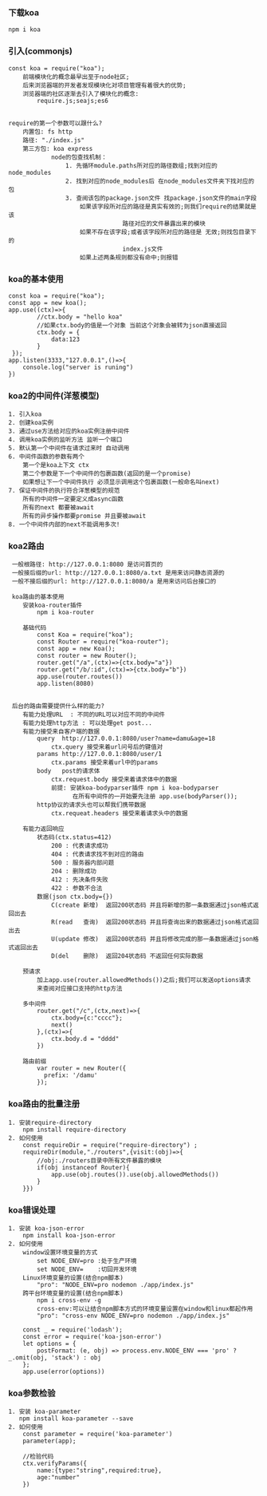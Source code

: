### 下载koa
    npm i koa

### 引入(commonjs)
    const koa = require("koa");
        前端模块化的概念最早出至于node社区;
        后来浏览器端的开发者发现模块化对项目管理有着很大的优势;
        浏览器端的社区逐渐去引入了模块化的概念:
            require.js;seajs;es6


    require的第一个参数可以跟什么?
        内置包: fs http
        路径: "./index.js"
        第三方包: koa express
                node的包查找机制：
                    1. 先循环module.paths所对应的路径数组;找到对应的node_modules
                    2. 找到对应的node_modules后 在node_modules文件夹下找对应的包
                    3. 查阅该包的package.json文件 找package.json文件的main字段
                        如果该字段所对应的路径是真实有效的;则我们require的结果就是该
                                    路径对应的文件暴露出来的模块
                        如果不存在该字段;或者该字段所对应的路径是 无效;则找包目录下的
                                    index.js文件
                        如果上述两条规则都没有命中;则报错

### koa的基本使用
    const koa = require("koa");
    const app = new koa();
    app.use((ctx)=>{
            //ctx.body = "hello koa"
            //如果ctx.body的值是一个对象 当前这个对象会被转为json直接返回
            ctx.body = {
                data:123
            }
     });
    app.listen(3333,"127.0.0.1",()=>{
        console.log("server is runing")
    })


### koa2的中间件(洋葱模型)
    1. 引入koa
    2. 创建koa实例
    3. 通过use方法给对应的koa实例注册中间件
    4. 调用koa实例的监听方法 监听一个端口
    5. 默认第一个中间件在请求过来时 自动调用
    6. 中间件函数的参数有两个
        第一个是koa上下文 ctx
        第二个参数是下一个中间件的包裹函数(返回的是一个promise)
        如果想让下一个中间件执行 必须显示调用这个包裹函数(一般命名叫next)
    7. 保证中间件的执行符合洋葱模型的规范
        所有的中间件一定要定义成async函数
        所有的next 都要被await
        所有的异步操作都要promise 并且要被await
    8. 一个中间件内部的next不能调用多次!

###  koa2路由
     一般根路径: http://127.0.0.1:8080 是访问首页的
     一般接后缀的url: http://127.0.0.1:8080/a.txt 是用来访问静态资源的
     一般不接后缀的url: http://127.0.0.1:8080/a 是用来访问后台接口的

     koa路由的基本使用
        安装koa-router插件
            npm i koa-router

        基础代码
            const Koa = require("koa");
            const Router = require("koa-router");
            const app = new Koa();
            const router = new Router();
            router.get("/a",(ctx)=>{ctx.body="a"})
            router.get("/b/:id",(ctx)=>{ctx.body="b"})
            app.use(router.routes())
            app.listen(8080)


     后台的路由需要提供什么样的能力?
        有能力处理URL  : 不同的URL可以对应不同的中间件
        有能力处理http方法 : 可以处理get post...
        有能力接受来自客户端的数据
            query  http://127.0.0.1:8080/user?name=damu&age=18
                ctx.query 接受来着url问号后的键值对
            params http://127.0.0.1:8080/user/1
                ctx.params 接受来着url中的params
            body   post的请求体
                ctx.request.body 接受来着请求体中的数据
                前提: 安装koa-bodyparser插件 npm i koa-bodyparser
                      在所有中间件的一开始要先注册 app.use(bodyParser());
            http协议的请求头也可以帮我们携带数据
                ctx.requeat.headers 接受来着请求头中的数据

        有能力返回响应
            状态码(ctx.status=412)
                200 : 代表请求成功
                404 : 代表请求找不到对应的路由
                500 : 服务器内部问题
                204 : 删除成功
                412 : 先决条件失败
                422 : 参数不合法
            数据(json ctx.body={})
                C(create 新增)  返回200状态码 并且将新增的那一条数据通过json格式返回出去
                R(read   查询)  返回200状态码 并且将查询出来的数据通过json格式返回出去
                U(update 修改)  返回200状态码 并且将修改完成的那一条数据通过json格式返回出去
                D(del    删除)  返回204状态码 不返回任何实际数据

        预请求
            加上app.use(router.allowedMethods())之后;我们可以发送options请求
            来查阅对应接口支持的http方法

        多中间件
            router.get("/c",(ctx,next)=>{
                ctx.body={c:"cccc"};
                next()
            },(ctx)=>{
                ctx.body.d = "dddd"
            })

        路由前缀
            var router = new Router({
              prefix: '/damu'
            });


### koa路由的批量注册
    1. 安装require-directory
        npm install require-directory
    2. 如何使用
        const requireDir = require("require-directory") ;
        requireDir(module,"./routers",{visit:(obj)=>{
            //obj:./routers目录中所有文件暴露的模块
            if(obj instanceof Router){
                app.use(obj.routes()).use(obj.allowedMethods())
            }
        }})


### koa错误处理
    1. 安装 koa-json-error
        npm install koa-json-error
    2. 如何使用
        window设置环境变量的方式
            set NODE_ENV=pro :处于生产环境
            set NODE_ENV=    :切回开发环境
        Linux环境变量的设置(结合npm脚本)
            "pro": "NODE_ENV=pro nodemon ./app/index.js"
        跨平台环境变量的设置(结合npm脚本)
            npm i cross-env -g
            cross-env:可以让结合npm脚本方式的环境变量设置在window和linux都起作用
            "pro": "cross-env NODE_ENV=pro nodemon ./app/index.js"

        const _ = require('lodash');
        const error = require('koa-json-error')
        let options = {
            postFormat: (e, obj) => process.env.NODE_ENV === 'pro' ? _.omit(obj, 'stack') : obj
        };
        app.use(error(options))


### koa参数检验
    1. 安装 koa-parameter
       npm install koa-parameter --save
    2. 如何使用
        const parameter = require('koa-parameter')
        parameter(app);

        //检验代码
        ctx.verifyParams({
            name:{type:"string",required:true},
            age:"number"
        })